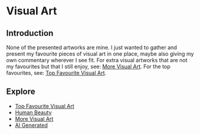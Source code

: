 # Visual Art
## Introduction
None of the presented artworks are mine. I just wanted to gather and present my favourite pieces of visual art in one place, maybe also giving my own commentary wherever I see fit. For extra visual artworks that are not my favourites but that I still enjoy, see: [More Visual Art](https://pranav-gopalkrishna.github.io/visual-art/more-visual-art.html). For the top favourites, see: [Top Favourite Visual Art](https://pranav-gopalkrishna.github.io/visual-art/top-favourite-visual-art.html).

## Explore
- [Top Favourite Visual Art](https://pranav-gopalkrishna.github.io/visual-art/top-favourite-visual-art.html)
- [Human Beauty](https://pranav-gopalkrishna.github.io/visual-art/human-beauty.html)
- [More Visual Art](https://pranav-gopalkrishna.github.io/visual-art/more-visual-art.html)
- [AI Generated](https://pranav-gopalkrishna.github.io/visual-art/ai-generated)